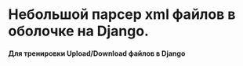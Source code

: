 # Небольшой парсер xml файлов в оболочке на Django.
#### Для тренировки Upload/Download файлов в Django
